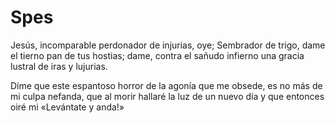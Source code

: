 # Spes

Jesús, incomparable perdonador de injurias,
oye; Sembrador de trigo, dame el tierno
pan de tus hostias; dame, contra el sañudo infierno
una gracia lustral de iras y lujurias.


Díme que este espantoso horror de la agonía
que me obsede, es no más de mi culpa nefanda,
que al morir hallaré la luz de un nuevo día
y que entonces oiré mi «Levántate y anda!»